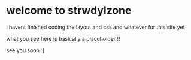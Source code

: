 ---
---

# welcome to strwdylzone

i havent finished coding the layout and css and whatever for this site yet 

what you see here is basically a placeholder !!

see you soon :]